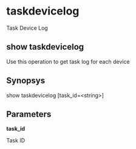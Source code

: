 # taskdevicelog

Task Device Log

## show taskdevicelog

Use this operation to get task log for each device

## Synopsys 

show taskdevicelog \[task\_id=&lt;string&gt;\]

## Parameters 

**task\_id**

Task ID
